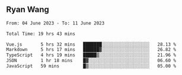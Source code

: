 ## Ryan Wang

<!--START_SECTION:waka-->

```txt
From: 04 June 2023 - To: 11 June 2023

Total Time: 19 hrs 43 mins

Vue.js       5 hrs 32 mins   ███████░░░░░░░░░░░░░░░░░░   28.13 %
Markdown     5 hrs 17 mins   ██████▓░░░░░░░░░░░░░░░░░░   26.82 %
TypeScript   4 hrs 19 mins   █████▒░░░░░░░░░░░░░░░░░░░   21.96 %
JSON         1 hr 18 mins    █▓░░░░░░░░░░░░░░░░░░░░░░░   06.60 %
JavaScript   59 mins         █▒░░░░░░░░░░░░░░░░░░░░░░░   05.00 %
```

<!--END_SECTION:waka-->
